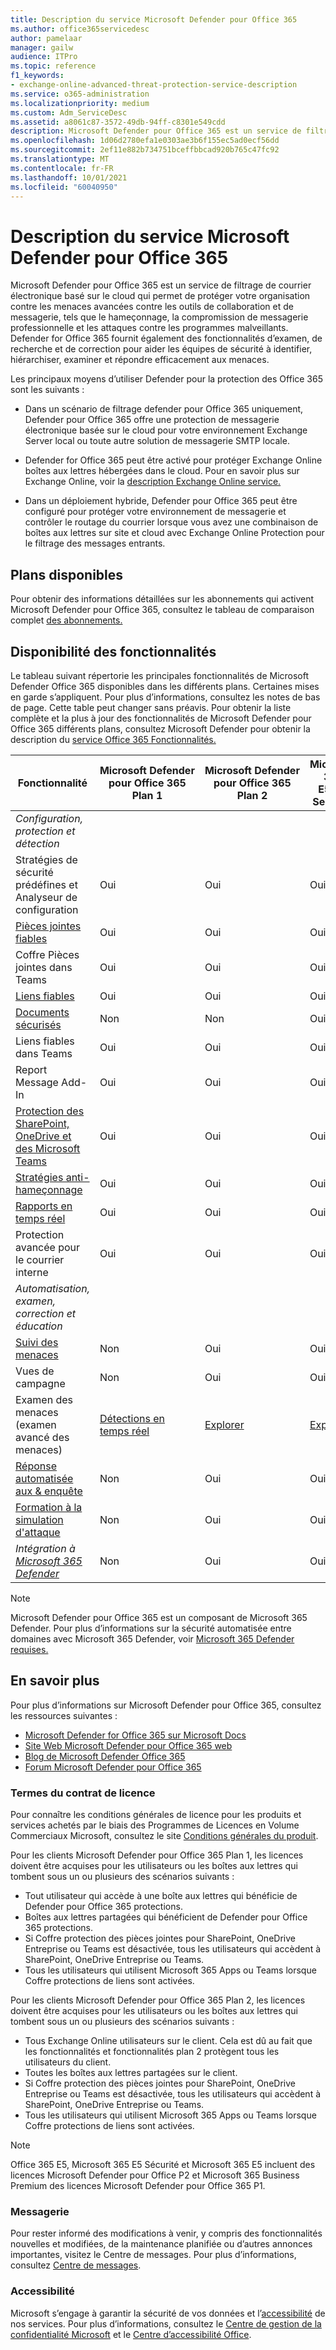 ```yaml
---
title: Description du service Microsoft Defender pour Office 365
ms.author: office365servicedesc
author: pamelaar
manager: gailw
audience: ITPro
ms.topic: reference
f1_keywords:
- exchange-online-advanced-threat-protection-service-description
ms.service: o365-administration
ms.localizationpriority: medium
ms.custom: Adm_ServiceDesc
ms.assetid: a8061c87-3572-49db-94ff-c8301e549cdd
description: Microsoft Defender pour Office 365 est un service de filtrage de courrier électronique basé sur le cloud qui permet de protéger votre organisation contre les programmes malveillants et les virus inconnus en offrant une protection zero-day robuste, et inclut des fonctionnalités permettant de protéger votre organisation contre les liens dangereux en temps réel.
ms.openlocfilehash: 1d06d2780efa1e0303ae3b6f155ec5ad0ecf56dd
ms.sourcegitcommit: 2ef11e882b734751bceffbbcad920b765c47fc92
ms.translationtype: MT
ms.contentlocale: fr-FR
ms.lasthandoff: 10/01/2021
ms.locfileid: "60040950"
---
```

# <a name="microsoft-defender-for-office-365-service-description"></a>Description du service Microsoft Defender pour Office 365

Microsoft Defender pour Office 365 est un service de filtrage de courrier électronique basé sur le cloud qui permet de protéger votre organisation contre les menaces avancées contre les outils de collaboration et de messagerie, tels que le hameçonnage, la compromission de messagerie professionnelle et les attaques contre les programmes malveillants. Defender for Office 365 fournit également des fonctionnalités d’examen, de recherche et de correction pour aider les équipes de sécurité à identifier, hiérarchiser, examiner et répondre efficacement aux menaces.

Les principaux moyens d’utiliser Defender pour la protection des Office 365 sont les suivants :

- Dans un scénario de filtrage defender pour Office 365 uniquement, Defender pour Office 365 offre une protection de messagerie électronique basée sur le cloud pour votre environnement Exchange Server local ou toute autre solution de messagerie SMTP locale.

- Defender for Office 365 peut être activé pour protéger Exchange Online boîtes aux lettres hébergées dans le cloud. Pour en savoir plus sur Exchange Online, voir la [description Exchange Online service.](exchange-online-service-description/exchange-online-service-description.md)

- Dans un déploiement hybride, Defender pour Office 365 peut être configuré pour protéger votre environnement de messagerie et contrôler le routage du courrier lorsque vous avez une combinaison de boîtes aux lettres sur site et cloud avec Exchange Online Protection pour le filtrage des messages entrants.

## <a name="available-plans"></a>Plans disponibles

Pour obtenir des informations détaillées sur les abonnements qui activent Microsoft Defender pour Office 365, consultez le tableau de comparaison complet [des abonnements.](https://go.microsoft.com/fwlink/?linkid=2139145)

## <a name="feature-availability"></a>Disponibilité des fonctionnalités

Le tableau suivant répertorie les principales fonctionnalités de Microsoft Defender Office 365 disponibles dans les différents plans. Certaines mises en garde s’appliquent. Pour plus d’informations, consultez les notes de bas de page. Cette table peut changer sans préavis. Pour obtenir la liste complète et la plus à jour des fonctionnalités de Microsoft Defender pour Office 365 différents plans, consultez Microsoft Defender pour obtenir la description du [service Office 365 Fonctionnalités.](microsoft-defender-for-office-365-features.md)

| Fonctionnalité | Microsoft Defender pour Office 365 Plan 1 | Microsoft Defender pour Office 365 Plan 2 | Microsoft 365 E5/A5 Security |
|---------|--------------------------------|--------------------------------|--------------------------------|
| *Configuration, protection et détection* | | | |
| Stratégies de sécurité prédéfines et Analyseur de configuration | Oui | Oui | Oui |
| [Pièces jointes fiables](microsoft-defender-for-office-365-features.md#safe-attachments) | Oui | Oui | Oui |
| Coffre Pièces jointes dans Teams | Oui | Oui | Oui |
| [Liens fiables](microsoft-defender-for-office-365-features.md#safe-links) | Oui | Oui | Oui |
| [Documents sécurisés](microsoft-defender-for-office-365-features.md#safe-documents) | Non | Non | Oui |
| Liens fiables dans Teams | Oui | Oui | Oui |
| Report Message Add-In | Oui | Oui | Oui |
| [Protection des SharePoint, OneDrive et des Microsoft Teams](microsoft-defender-for-office-365-features.md#protection-for-sharepoint-onedrive-and-microsoft-teams) | Oui | Oui | Oui |
| [Stratégies anti-hameçonnage](microsoft-defender-for-office-365-features.md#anti-phishing-policies) | Oui | Oui | Oui |
| [Rapports en temps réel](microsoft-defender-for-office-365-features.md#real-time-reports) | Oui | Oui | Oui |
| Protection avancée pour le courrier interne | Oui | Oui | Oui |
| *Automatisation, examen, correction et éducation* | | | |
| [Suivi des menaces](microsoft-defender-for-office-365-features.md#threat-trackers) | Non | Oui | Oui |
| Vues de campagne | Non | Oui | Oui |
| Examen des menaces (examen avancé des menaces) | [Détections en temps réel](microsoft-defender-for-office-365-features.md#real-time-detections) | [Explorer](microsoft-defender-for-office-365-features.md#threat-explorer) | [Explorer](microsoft-defender-for-office-365-features.md#threat-explorer) |
| [Réponse automatisée aux & enquête](microsoft-defender-for-office-365-features.md#automated-investigation--response) | Non | Oui | Oui |
| [Formation à la simulation d'attaque](microsoft-defender-for-office-365-features.md#attack-simulation-training) | Non | Oui | Oui |
| *Intégration à [Microsoft 365 Defender](/microsoft-365/security/defender/microsoft-365-defender)* | Non | Oui | Oui |

> [!NOTE]
> Microsoft Defender pour Office 365 est un composant de Microsoft 365 Defender. Pour plus d’informations sur la sécurité automatisée entre domaines avec Microsoft 365 Defender, voir [Microsoft 365 Defender requises.](/microsoft-365/security/mtp/prerequisites)

## <a name="learn-more"></a>En savoir plus

Pour plus d’informations sur Microsoft Defender pour Office 365, consultez les ressources suivantes :

- [Microsoft Defender for Office 365 sur Microsoft Docs](/microsoft-365/security/office-365-security/defender-for-office-365)
- [Site Web Microsoft Defender pour Office 365 web](https://www.microsoft.com/security/business/threat-protection/office-365-defender)
- [Blog de Microsoft Defender Office 365](https://techcommunity.microsoft.com/t5/microsoft-defender-for-office/bg-p/MicrosoftDefenderforOffice365Blog)
- [Forum Microsoft Defender pour Office 365](https://techcommunity.microsoft.com/t5/microsoft-defender-for-office/bd-p/MicrosoftDefenderforOffice365)

### <a name="licensing-terms"></a>Termes du contrat de licence

Pour connaître les conditions générales de licence pour les produits et services achetés par le biais des Programmes de Licences en Volume Commerciaux Microsoft, consultez le site [Conditions générales du produit](https://www.microsoft.com/licensing/terms/).

Pour les clients Microsoft Defender pour Office 365 Plan 1, les licences doivent être acquises pour les utilisateurs ou les boîtes aux lettres qui tombent sous un ou plusieurs des scénarios suivants :

- Tout utilisateur qui accède à une boîte aux lettres qui bénéficie de Defender pour Office 365 protections.
- Boîtes aux lettres partagées qui bénéficient de Defender pour Office 365 protections.
- Si Coffre protection des pièces jointes pour SharePoint, OneDrive Entreprise ou Teams est désactivée, tous les utilisateurs qui accèdent à SharePoint, OneDrive Entreprise ou Teams.
- Tous les utilisateurs qui utilisent Microsoft 365 Apps ou Teams lorsque Coffre protections de liens sont activées.

Pour les clients Microsoft Defender pour Office 365 Plan 2, les licences doivent être acquises pour les utilisateurs ou les boîtes aux lettres qui tombent sous un ou plusieurs des scénarios suivants :

- Tous Exchange Online utilisateurs sur le client. Cela est dû au fait que les fonctionnalités et fonctionnalités plan 2 protègent tous les utilisateurs du client.
- Toutes les boîtes aux lettres partagées sur le client.
- Si Coffre protection des pièces jointes pour SharePoint, OneDrive Entreprise ou Teams est désactivée, tous les utilisateurs qui accèdent à SharePoint, OneDrive Entreprise ou Teams.
- Tous les utilisateurs qui utilisent Microsoft 365 Apps ou Teams lorsque Coffre protections de liens sont activées.

> [!NOTE]
> Office 365 E5, Microsoft 365 E5 Sécurité et Microsoft 365 E5 incluent des licences Microsoft Defender pour Office P2 et Microsoft 365 Business Premium des licences Microsoft Defender pour Office 365 P1.

### <a name="messaging"></a>Messagerie

Pour rester informé des modifications à venir, y compris des fonctionnalités nouvelles et modifiées, de la maintenance planifiée ou d’autres annonces importantes, visitez le Centre de messages. Pour plus d’informations, consultez [Centre de messages](/microsoft-365/admin/manage/message-center).

### <a name="accessibility"></a>Accessibilité

Microsoft s’engage à garantir la sécurité de vos données et l’[accessibilité](https://www.microsoft.com/trust-center/compliance/accessibility) de nos services. Pour plus d’informations, consultez le [Centre de gestion de la confidentialité Microsoft](https://www.microsoft.com/trust-center) et le [Centre d’accessibilité Office](https://support.office.com/article/ecab0fcf-d143-4fe8-a2ff-6cd596bddc6d).

